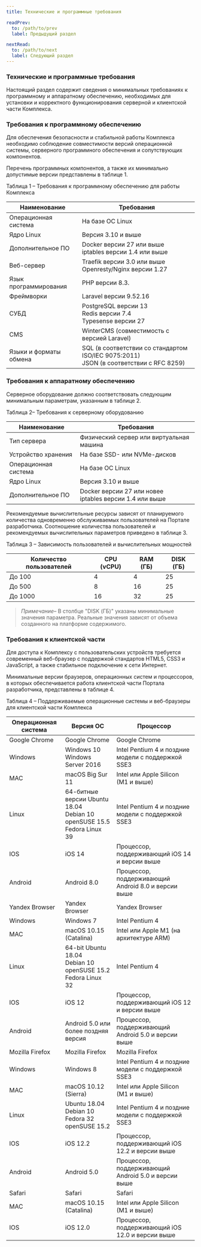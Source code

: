 ```yaml
---
title: Технические и программные требования

readPrev:
  to: /path/to/prev
  label: Предыдущий раздел

nextRead:
  to: /path/to/next
  label: Следующий раздел
---
```


### Технические и программные требования

Настоящий раздел содержит сведения о минимальных требованиях к программному и аппаратному обеспечению, необходимых для установки и корректного функционирования серверной и клиентской части Комплекса. 

### Требования к программному обеспечению

Для обеспечения безопасности и стабильной работы Комплекса необходимо соблюдение совместимости версий операционной системы, серверного программного обеспечения и сопутствующих компонентов.

Перечень программных компонентов, а также их минимально допустимые версии представлены в таблице 1.

Таблица 1 – Требования к программному обеспечению для работы Комплекса


| Наименование | Требования |
| ------------ | ---------- |
| Операционная система | На базе ОС Linux |
| Ядро Linux | Версия 3.10 и выше |
| Дополнительное ПО | Docker версии 27 или выше<br>iptables версии 1.4 или выше |
| Веб-сервер | Traefik версии 3.0 или выше<br>Openresty/Nginx версии 1.27 |
| Язык программирования | PHP версии 8.3. |
| Фреймворки | Laravel версии 9.52.16 |
| СУБД | PostgreSQL версии 13<br>Redis версии 7.4<br>Typesense версии 27 |
| CMS | WinterCMS (совместимость с версией Laravel) |
| Языки и форматы обмена | SQL (в соответствии со стандартом ISO/IEC 9075:2011)<br>JSON (в соответствии с RFC 8259) |

### Требования к аппаратному обеспечению

Серверное оборудование должно соответствовать следующим минимальным параметрам, указанным в таблице 2.

Таблица 2– Требования к серверному оборудованию


| Наименование | Требования |
| ------------ | ---------- |
| Тип сервера | Физический сервер или виртуальная машина |
| Устройство хранения | На базе SSD- или NVMe-дисков |
| Операционная система | На базе ОС Linux |
| Ядро Linux | Версия 3.10 и выше |
| Дополнительное ПО | Docker версии 27 или новее<br>iptables версии 1.4 или выше |

Рекомендуемые вычислительные ресурсы зависят от планируемого количества одновременно обслуживаемых пользователей на Портале разработчика. Соотношение количества пользователей и рекомендуемых вычислительных параметров приведено в таблице 3.

Таблица 3 – Зависимость пользователей и вычислительных мощностей


| Количество пользователей | CPU (vCPU) | RAM (ГБ) | DISK (ГБ) |
| ------------------------ | ---------- | -------- | --------- |
| До 100 | 4 | 4 | 25 |
| До 500 | 8 | 16 | 25 |
| До 1000 | 16 | 32 | 25 |

> _Примечание_– В столбце "DISK (ГБ)" указаны минимальные значения параметра. Реальные значения зависят от объема созданного на платформе содержимого.

### Требования к клиентской части

Для доступа к Комплексу с пользовательских устройств требуется современный веб-браузер с поддержкой стандартов HTML5, CSS3 и JavaScript, а также стабильное подключение к сети Интернет.

Минимальные версии браузеров, операционных систем и процессоров, в которых обеспечивается работа клиентской части Портала разработчика, представлены в таблице 4.

Таблица 4 – Поддерживаемые операционные системы и веб-браузеры для клиентской части Комплекса


| Операционная система | Версия ОС | Процессор |
| -------------------- | --------- | --------- |
| Google Chrome | Google Chrome | Google Chrome |
| Windows | Windows 10<br>Windows Server 2016 | Intel Pentium 4 и поздние модели с поддержкой SSE3 |
| MAC | macOS Big Sur 11 | Intel или Apple Silicon (M1 и выше) |
| Linux | 64-битные версии Ubuntu 18.04<br>Debian 10 <br>openSUSE 15.5<br>Fedora Linux 39 | Intel Pentium 4 и поздние модели с поддержкой SSE3 |
| IOS | iOS 14 | Процессор, поддерживающий iOS 14 и версии выше |
| Android | Android 8.0 | Процессор, поддерживающий Android 8.0 и версии выше |
| Yandex Browser | Yandex Browser | Yandex Browser |
| Windows | Windows 7 | Intel Pentium 4 |
| MAC | macOS 10.15 (Catalina) | Intel или Apple M1 (на архитектуре ARM) |
| Linux | 64-bit Ubuntu 18.04<br>Debian 10<br>openSUSE 15.2<br>Fedora Linux 32 | Intel Pentium 4 |
| IOS | iOS 12 | Процессор, поддерживающий iOS 12 и версии выше |
| Android | Android 5.0 или более поздняя версия | Процессор, поддерживающий Android 5.0 и версии выше |
| Mozilla Firefox | Mozilla Firefox | Mozilla Firefox |
| Windows | Windows 8 | Intel Pentium 4 и поздние модели с поддержкой SSE3 |
| MAC | macOS 10.12 (Sierra) | Intel или Apple Silicon (M1 и выше) |
| Linux | Ubuntu 18.04<br>Debian 10<br>Fedora 32<br>openSUSE 15.2 | Intel Pentium 4 и поздние модели с поддержкой SSE3 |
| IOS | iOS 12.2 | Процессор, поддерживающий iOS 12.2 и версии выше |
| Android | Android 5.0 | Процессор, поддерживающий Android 5.0 и версии выше |
| Safari | Safari | Safari |
| MAC | macOS 10.15 (Catalina) | Intel или Apple Silicon (M1 и выше) |
| IOS | iOS 12.0 | Процессор, поддерживающий iOS 12.0 и версии выше |
